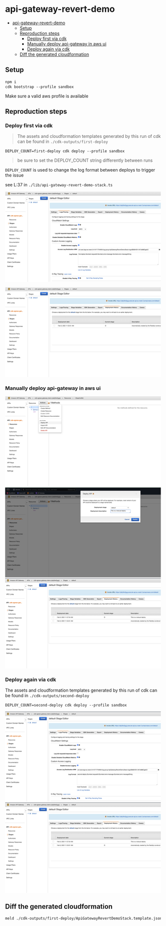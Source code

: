 # api-gateway-revert-demo

- [api-gateway-revert-demo](#api-gateway-revert-demo)
  - [Setup](#setup)
  - [Reproduction steps](#reproduction-steps)
    - [Deploy first via cdk](#deploy-first-via-cdk)
    - [Manually deploy api-gateway in aws ui](#manually-deploy-api-gateway-in-aws-ui)
    - [Deploy again via cdk](#deploy-again-via-cdk)
  - [Diff the generated cloudformation](#diff-the-generated-cloudformation)

## Setup

```
npm i 
cdk bootstrap --profile sandbox
```

Make sure a valid aws profile is available


## Reproduction steps

### Deploy first via cdk
>The assets and cloudformation templates generated by this run of cdk can be found in `./cdk-outputs/first-deploy`

```
DEPLOY_COUNT=first-deploy cdk deploy --profile sandbox
```
> be sure to set the DEPLOY_COUNT string differently between runs

`DEPLOY_COUNT` is used to change the log format between deploys to trigger the issue

see L:37 in `./lib/api-gateway-revert-demo-stack.ts`

![alt text](./screenshots/first-run/1.png)

![alt text](./screenshots/first-run/2.png)
### Manually deploy api-gateway in aws ui

![alt text](./screenshots/manual-deploy/1.png)
![alt text](./screenshots/manual-deploy/2.png)
![alt text](./screenshots/manual-deploy/3.png)
### Deploy again via cdk
The assets and cloudformation templates generated by this run of cdk can be found in `./cdk-outputs/second-deploy`

```
DEPLOY_COUNT=second-deploy cdk deploy --profile sandbox
```

![alt text](./screenshots/second-run/1.png)
![alt text](./screenshots/second-run/2.png)

## Diff the generated cloudformation
```sh
meld ./cdk-outputs/first-deploy/ApiGatewayRevertDemoStack.template.json ./cdk-outputs/second-deploy/ApiGatewayRevertDemoStack.template.json 
```